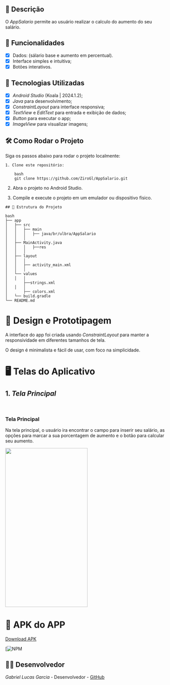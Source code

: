 ## 📱 Descrição

O *AppSalario* permite ao usuário realizar o calculo do aumento do seu salário. 

## 🔧 Funcionalidades

- [x] Dados: (sálario base e aumento em percentual).
- [x] Interface simples e intuitiva;
- [x] Botões interativos.

## 🚀 Tecnologias Utilizadas

- [x] *Android Studio* (Koala | 2024.1.2);
- [x] *Java* para desenvolvimento;
- [x] *ConstraintLayout* para interface responsiva;
- [x] *TextView* e *EditText* para entrada e exibição de dados;
- [x] *Button*   para executar o app;
- [x] *ImageView* para visualizar imagens;

## 🛠️ Como Rodar o Projeto

Siga os passos abaixo para rodar o projeto localmente:
```
1. Clone este repositório:

    bash
    git clone https://github.com/ZiroGl/AppSalario.git
```
    

2. Abra o projeto no Android Studio.

3. Compile e execute o projeto em um emulador ou dispositivo físico.

```
## 📂 Estrutura do Projeto

bash
├── app
│   ├── src
│   │   ├── main
│   │   │   ├── java/br/ulbra/AppSalario
│   │   │  
│   ├── MainActivity.java        
│   │   │   ├──res
│   │   │  
│   ├── layout
│   │   │  
│   │   ├── activity_main.xml      
│   │   │  
│   └── values
│   │   │  
│       ├──strings.xml                       
│   │   │  
│       ├── colors.xml             
│   └── build.gradle               
└── README.md                      
```


 
# 🎨 Design e Prototipagem
 
A interface do app foi criada usando *ConstraintLayout* para manter a responsividade em diferentes tamanhos de tela.
 
O design é minimalista e fácil de usar, com foco na simplicidade.
 
# 🖥️ Telas do Aplicativo
 
## 1. *Tela Principal*
 <br> <h3> Tela Principal</h3>
Na tela principal, o usuário ira encontrar o campo para inserir seu salário, as opções para marcar a sua porcentagem de aumento e o botão para calcular seu aumento.


<img src="https://github.com/user-attachments/assets/68e9b1a2-0ee8-4009-9f08-7420b18906f9" width="260" height="500"/>

# 📲 APK do APP 

<a href="https://github.com/ZiroGl/AppSalario/blob/main/AppSalario.apk"> Download APK </a>

[![NPM](https://github.com/ZiroGl/AppSalario/blob/main/LICENSE)  

## 👨‍💻 Desenvolvedor 

*Gabriel Lucas Garcia* - Desenvolvedor - [GitHub](https://github.com/ZiroGl) 


